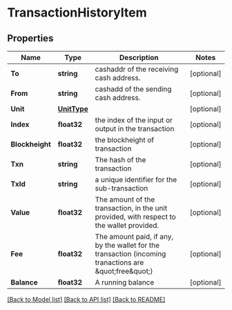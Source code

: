 # TransactionHistoryItem

## Properties

Name | Type | Description | Notes
------------ | ------------- | ------------- | -------------
**To** | **string** | cashaddr of the receiving cash address. | [optional] 
**From** | **string** | cashadd of the sending cash address. | [optional] 
**Unit** | [**UnitType**](UnitType.md) |  | [optional] 
**Index** | **float32** | the index of the input or output in the transaction | [optional] 
**Blockheight** | **float32** | the blockheight of transaction | [optional] 
**Txn** | **string** | The hash of the transaction | [optional] 
**TxId** | **string** | a unique identifier for the sub-transaction | [optional] 
**Value** | **float32** | The amount of the transaction, in the unit provided, with respect to the wallet provided. | [optional] 
**Fee** | **float32** | The amount paid, if any, by the wallet for the transaction (incoming tranactions are \&quot;free\&quot;) | [optional] 
**Balance** | **float32** | A running balance | [optional] 

[[Back to Model list]](../README.md#documentation-for-models) [[Back to API list]](../README.md#documentation-for-api-endpoints) [[Back to README]](../README.md)


